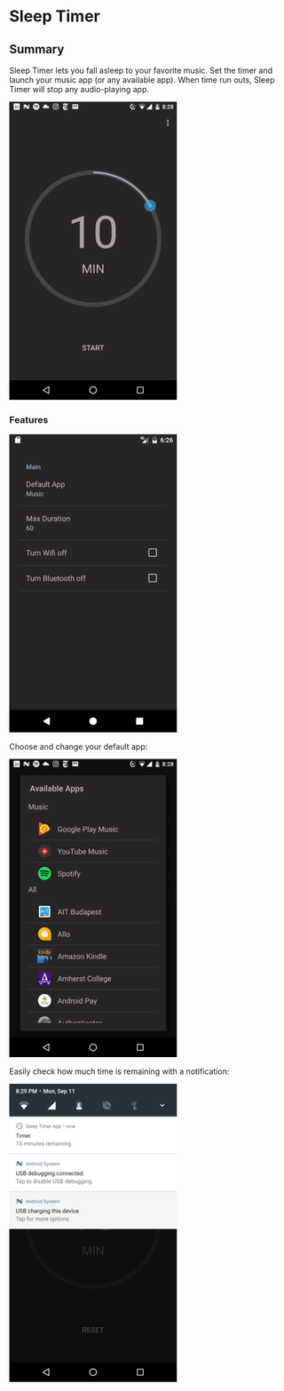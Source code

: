 # Sleep Timer

<h2>Summary</h2>
Sleep Timer lets you fall asleep to your favorite music. Set the timer and launch your music app (or any available app). When time run outs, Sleep Timer will stop any audio-playing app.
<br>

![Alt text](/images/main.png)

<h3>Features</h3>

![Alt text](/images/settings.png)

Choose and change your default app:

![Alt text](/images/apps.png)

Easily check how much time is remaining with a notification:

![Alt text](/images/notification.png)



